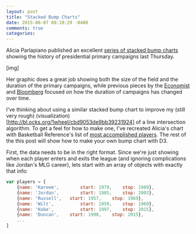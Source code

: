 ```yaml
---
layout: post
title: "Stacked Bump Charts"
date: 2015-06-07 00:10:29 -0400
comments: true
categories: 
---
```


Alicia Parlapiano published an excellent [series of stacked bump charts](http://www.nytimes.com/interactive/2015/06/04/us/politics/stacking-up-the-presidential-fields.html) showing the history of presidential primary campaigns last Thursday. 

[img]

Her graphic does a great job showing both the size of the field and the duration of the primary campaigns, while previous pieces by the [Economist](http://www.economist.com/blogs/graphicdetail/2015/04/us-presidential-candidate-announcements) and [Bloomberg](http://www.bloomberg.com/politics/articles/2014-11-25/when-do-presidential-candidates-announce) focused on how the duration of campaigns has changed over time.

I've thinking about using a similar stacked bump chart to improve my (still very rough) (visualization)[http://bl.ocks.org/1wheel/cbd9053de9bb39231924] of a line intersection algorithm. To get a feel for how to make one, I've recreated Alicia's chart with Basketball Reference's list of [most accomplished players](http://www.basketball-reference.com/leaders/hof_prob.html). The rest of the this post will show how to make your own bump chart with D3. 

First, the data needs to be in the right format. Since we're just showing when each player enters and exits the league (and ignoring complications like Jordan's MLG career), lets start with an array of objects with exactly that info:

```javascript
var players = [
	{name: 'Kareem', 		start: 1970,	stop: 1989},
	{name: 'Jordan', 		start: 1985,	stop: 2003},
	{name: 'Russell', 	start: 1957,	stop: 1969},
	{name: 'Wilt', 			start: 1959,	stop: 1969},
	{name: 'Kobe', 			start: 1997,	stop: 2015},
	{name: 'Duncan',    start: 1998,	stop: 2015},
	...
]
```